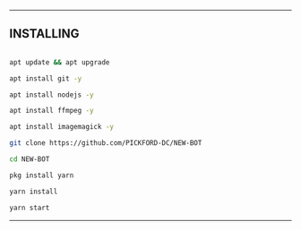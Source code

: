 ---------

## INSTALLING

```bash

apt update && apt upgrade

apt install git -y

apt install nodejs -y

apt install ffmpeg -y

apt install imagemagick -y

git clone https://github.com/PICKFORD-DC/NEW-BOT

cd NEW-BOT

pkg install yarn

yarn install

yarn start

```

---------

